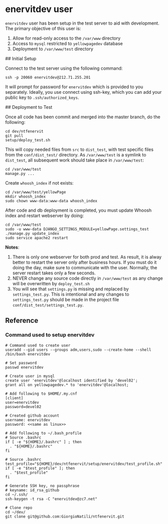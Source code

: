 enervitdev user
===============

`enervitdev` user has been setup in the test server to aid with development.  The primary objective of this
user is:

1. Allow for read-only access to the `/var/www` directory
2. Access to `mysql` restricted to `yellowpagedev` database
3. Deployment to `/var/www/test` directory

## Initial Setup

Connect to the test server using the following command:

```
ssh -p 20060 enervitdev@212.71.255.201
```

It will prompt for password for `enervitdev` which is provided to you separately.  Ideally, you use connect using
ssh-key, which you can add your public key to `.ssh/authorized_keys`.

## Deployment to Test

Once all code has been commit and merged into the master branch, do the following:

```
cd dev/ntfenervit
git pull
setup/deploy_test.sh
```

This will copy needed files from `src` to `dist_test`, with test specific files from the `conf/dist_test/` directory.
As `/var/www/test` is a symlink to `dist_test`, all subsequent work should take place in `/var/www/test`:

```
cd /var/www/test
manage.py ...
```

Create `whoosh_index` if not exists:

```
cd /var/www/test/yellowPage
mkdir whoosh_index
sudo chown www-data:www-data whoosh_index
```

After code and db deployment is completed, you must update Whoosh index and restart webserver by doing:

```
cd /var/www/test
sudo -u www-data DJANGO_SETTINGS_MODULE=yellowPage.settings_test ./manage.py update_index
sudo service apache2 restart
```

**Notes**:

1. There is only one webserver for both prod and test.  As result, it is alway better to restart the server
only after business hours.  If you must do it doing the day, make sure to communicate with the user.  Normally,
the server restart takes only a few seconds.
2. NEVER change any source code directly in `/var/www/test` as any change will be overwritten by `deploy_test.sh`
3. You will see that `settings.py` is missing and replaced by `settings_test.py`.  This is intentional and any changes
to `settings_test.py` should be made in the project file `conf/dist_test/settings_test.py`.

## Reference

### Command used to setup enervitdev

```
# Command used to create user
useradd --gid users --groups adm,users,sudo --create-home --shell /bin/bash enervitdev

# Set password
passwd enervitdev

# Create user in mysql
create user 'enervitdev'@localhost identified by 'devel02';
grant all on yellowpagedev.* to 'enervitdev'@localhost;

# Add following to $HOME/.my.cnf
[client]
user=enervitdev
password=devel02

# Created github account
username: enervitdev
password: <<same as linux>>

# Add following to ~/.bash_profile
# Source .bashrc
if [ -e "${HOME}/.bashrc" ] ; then
  . "${HOME}/.bashrc"
fi

# Source .bashrc
test_profile="${HOME}/dev/ntfenervit/setup/enervitdev/test_profile.sh"
if [ -e "$test_profile" ]; then
  . "$test_profile"
fi

# Generate SSH key, no passphrase
# keyname: id_rsa_github
cd ~/.ssh/
ssh-keygen -t rsa -C "enervitdev@zc7.net"

# Clone repo
cd ~/dev/
git clone git@github.com:GiorgioNatili/ntfenervit.git

```
